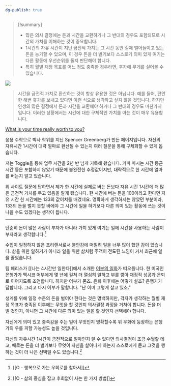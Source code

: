 ```yaml
---
dg-publish: true
---
```

> [!summary]
> - 많은 의사 결정에는 돈과 시간을 교환하거나 그 반대의 경우도 포함되므로 시간의 가치를 이해하는 것이 중요합니다. 
> - 1시간의 자유 시간이 지닌 금전적 가치는 그 시간 동안 실제 벌어들이고 있는 돈을 능가할 수 있으며, 이 경우 돈을 더 벌기보다 스스로가 의미 있게 여기는 다른 활동에 우선순위를 둘지 판단해야 합니다. 
> - 특히 월별 재정 목표를 어느 정도 충족한 경우라면, 후자에 무게를 실어볼 수 있습니다. 

![](https://images.unsplash.com/photo-1592495981488-073153776d9a?ixlib=rb-4.0.3&ixid=M3wxMjA3fDB8MHxwaG90by1wYWdlfHx8fGVufDB8fHx8fA%3D%3D&auto=format&fit=crop&w=1212&q=80)

>시간을 금전적 가치로 환산하는 것이 항상 유용한 것은 아닙니다. 예를 들어, 편안한 해변 휴가를 보내고 있다면 이런 식으로 생각하고 싶지 않을 것입니다. 하지만 인생의 많은 결정에서 돈과 시간을 교환해야 하거나 그 반대의 경우도 마찬가지입니다. 이러한 상황에서는 시간에 대한 구체적인 가치를 아는 것이 매우 유용합니다.

[What is your time really worth to you?](https://programs.clearerthinking.org/what_is_your_time_really_worth_to_you.html)

응용 수학으로 박사 학위를 지닌 Spencer Greenberg가 만든 페이지입니다. 자신의 자유시간 1시간이 대략 얼마로 환산될 수 있는지 여러 질문을 통해 구체화할 수 있게 돕습니다. 

저는 Toggle을 통해 업무 시간을 2년 반 넘게 기록해 왔습니다. 커피 마시는 시간 통근 시간 등은 포함하지 않았기 때문에 불완전한 추정값이지만, 대략적으로 한 시간에 얼마를 버는지 알고 있습니다.

위 사이트 질문에 답하면서 제가 한 시간에 실제로 버는 돈보다 자유 시간 1시간에 더 많은 금전적 가치를 두고 있음을 알게 됐습니다. 한 시간에 버는 돈을 100이라고 한다면 자유 시간 한 시간에는 133의 값어치를 매겼네요. 명확하게 생각하지는 않았던 부분이라, 133의 돈을 벌지 못할 바에야 그 시간에 일을 하기보다 다른 의미 있는 활동에 쓰는 것이 나을 수도 있겠다는 생각이 듭니다.

---

단순히 돈이 많은 사람이 부자가 아니라 가치 있게 여기는 일에 시간을 사용하는 사람이 부자라고 생각합니다.[^1]

수입이 일정하지 않은 프리랜서로서 불안감에 떠밀려 일을 너무 많이 했던 감이 있습니다. 삶을 위한 일하기가 아니라 일을 위한 삶처럼 주객이 전도된 느낌이 커서 최근에 일을 줄였습니다. 

팀 페리스가 [[나는 4시간만 일한다]]에서 소개한 [어부의 일화](https://brunch.co.kr/@maniac292929/231)가 떠오릅니다. 한 미국인 은행가가 멕시코 어부에게 몇 년에 걸쳐 더 열심히 일하고 부를 쌓아 재정적 성공과 은퇴로 이어지도록 조언합니다. 하지만 어부가 묻죠. 은퇴 이후에는 어떻게 살죠? 은행가가 답합니다. 그리고 다시 어부가 말합니다. "난 이미 그렇게 살고 있소."

생계를 위해 일정 수준의 돈을 벌어야 한다는 것은 명백하지만, 각자가 생각하는 월별 재정 목표가 충족된 이후에는 무엇을 할 것인지 의사결정 과정을 거쳐야 합니다. 돈을 더 벌 것인지, 아니면 그 시간에 다른 의미 있는 일을 할 것인지 선택해야 합니다.

자신에게 의미 있고 충족감을 주는 일이 무엇인지 명확할수록 위 우화에 등장하는 은행가의 우를 피할 가능성도 높을 것입니다. 

자신의 자유시간 1시간이 금전적으로 얼마인지 알 수 있다면 의사결정이 조금 수월할 테고, 때로는 돈을 더 벌기보다 무엇이 자신을 살아나게 하는지 스스로에게 묻고 그것을 행하는 것이 더 나은 선택일 수도 있습니다.[^2]

[^1]: [[O - 행복으로 가는 우회로를 찾아서]]
[^2]: [[O - 삶의 중심을 잡고 후회없이 사는 한 가지 방법]]

